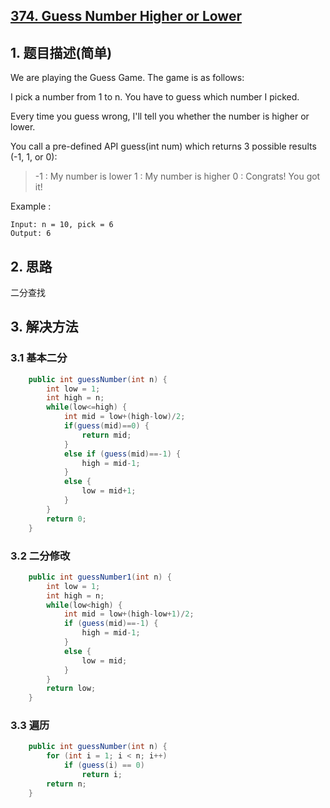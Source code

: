## [374. Guess Number Higher or Lower](https://leetcode-cn.com/problems/guess-number-higher-or-lower/)

## 1. 题目描述(简单)

We are playing the Guess Game. The game is as follows:

I pick a number from 1 to n. You have to guess which number I picked.

Every time you guess wrong, I'll tell you whether the number is higher or lower.

You call a pre-defined API guess(int num) which returns 3 possible results (-1, 1, or 0):

> -1 : My number is lower
>  1 : My number is higher
>  0 : Congrats! You got it!

Example :
```
Input: n = 10, pick = 6
Output: 6
```

## 2. 思路

二分查找

## 3. 解决方法

### 3.1 基本二分


```java
    public int guessNumber(int n) {
        int low = 1;
        int high = n;
        while(low<=high) {
        	int mid = low+(high-low)/2;
        	if(guess(mid)==0) {
        		return mid;
        	}
        	else if (guess(mid)==-1) {
				high = mid-1;
			}
        	else {
				low = mid+1;
			}
        }
        return 0;
    }
```


### 3.2 二分修改


```java
    public int guessNumber1(int n) {
        int low = 1;
        int high = n;
        while(low<high) {
        	int mid = low+(high-low+1)/2;
        	if (guess(mid)==-1) {
				high = mid-1;
			}
        	else {
				low = mid;
			}
        }
        return low;
    }
```
### 3.3 遍历


```java
	public int guessNumber(int n) {
		for (int i = 1; i < n; i++)
			if (guess(i) == 0)
				return i;
		return n;
	}
```




